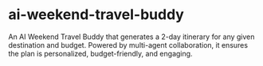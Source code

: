 # ai-weekend-travel-buddy
An AI Weekend Travel Buddy that generates a 2-day itinerary for any given destination and budget. Powered by multi-agent collaboration, it ensures the plan is personalized, budget-friendly, and engaging.
